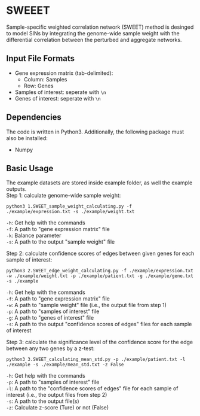 # SWEEET
Sample-specific weighted correlation network (SWEET) method is desinged to model SINs by integrating the genome-wide sample weight with the differential correlation between the perturbed and aggregate networks.

## Input File Formats
- Gene expression matrix (tab-delimited):
    * Column: Samples
    * Row: Genes
- Samples of interest: seperate with `\n`
- Genes of interest: seperate with `\n`

## Dependencies
The code is written in Python3. Additionally, the following package must also be installed:
- Numpy

## Basic Usage
The example datasets are stored inside example folder, as well the example outputs.  
Step 1: calculate genome-wide sample weight:
```
python3 1.SWEET_sample_weight_calculating.py -f ./example/expression.txt -s ./example/weight.txt
```

`-h`: Get help with the commands  
`-f`: A path to "gene expression matrix" file  
`-k`: Balance parameter  
`-s`: A path to the output "sample weight" file  

Step 2: calculate confidence scores of edges between given genes for each sample of interest:
```
python3 2.SWEET_edge_weight_calculating.py -f ./example/expression.txt -w ./example/weight.txt -p ./example/patient.txt -g ./example/gene.txt -s ./example
```

`-h`: Get help with the commands  
`-f`: A path to "gene expression matrix" file  
`-w`: A path to "sample weight" file (i.e., the output file from step 1)  
`-p`: A path to "samples of interest" file  
`-g`: A path to "genes of interest" file  
`-s`: A path to the output "confidence scores of edges" files for each sample of interest

Step 3: calculate the significance level of the confidence score for the edge between any two genes by a z-test:
```
python3 3.SWEET_calculating_mean_std.py -p ./example/patient.txt -l  ./example -s ./example/mean_std.txt -z False
```

`-h`: Get help with the commands  
`-p`: A path to "samples of interest" file  
`-l`: A path to the "confidence scores of edges" file for each sample of interest (i.e., the output files from step 2)  
`-s`: A path to the output file(s)  
`-z`: Calculate z-score (Ture) or not (False)  

